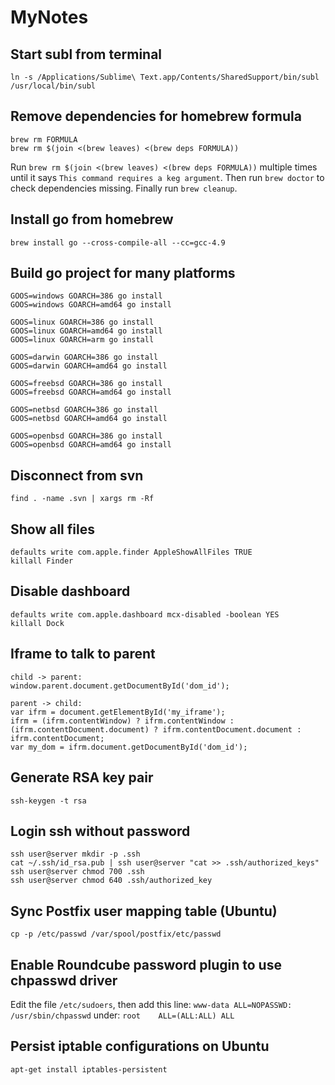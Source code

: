 MyNotes
=======

Start subl from terminal
---
`ln -s /Applications/Sublime\ Text.app/Contents/SharedSupport/bin/subl /usr/local/bin/subl`

Remove dependencies for homebrew formula
---
```
brew rm FORMULA
brew rm $(join <(brew leaves) <(brew deps FORMULA))
```
Run `brew rm $(join <(brew leaves) <(brew deps FORMULA))` multiple times until it says `This command requires a keg argument`. Then run `brew doctor` to check dependencies missing. Finally run `brew cleanup`.

Install go from homebrew
---
`brew install go --cross-compile-all --cc=gcc-4.9`

Build go project for many platforms
---
```
GOOS=windows GOARCH=386 go install
GOOS=windows GOARCH=amd64 go install

GOOS=linux GOARCH=386 go install
GOOS=linux GOARCH=amd64 go install
GOOS=linux GOARCH=arm go install

GOOS=darwin GOARCH=386 go install
GOOS=darwin GOARCH=amd64 go install

GOOS=freebsd GOARCH=386 go install
GOOS=freebsd GOARCH=amd64 go install

GOOS=netbsd GOARCH=386 go install
GOOS=netbsd GOARCH=amd64 go install

GOOS=openbsd GOARCH=386 go install
GOOS=openbsd GOARCH=amd64 go install
```

Disconnect from svn
---
`find . -name .svn | xargs rm -Rf`

Show all files
---
```
defaults write com.apple.finder AppleShowAllFiles TRUE
killall Finder
```

Disable dashboard
---
```
defaults write com.apple.dashboard mcx-disabled -boolean YES
killall Dock
```

Iframe to talk to parent
---
```
child -> parent: 
window.parent.document.getDocumentById('dom_id');  

parent -> child: 
var ifrm = document.getElementById('my_iframe');  
ifrm = (ifrm.contentWindow) ? ifrm.contentWindow : (ifrm.contentDocument.document) ? ifrm.contentDocument.document : ifrm.contentDocument;  
var my_dom = ifrm.document.getDocumentById('dom_id');  
```

Generate RSA key pair
---
`ssh-keygen -t rsa`

Login ssh without password
---
```
ssh user@server mkdir -p .ssh
cat ~/.ssh/id_rsa.pub | ssh user@server "cat >> .ssh/authorized_keys"
ssh user@server chmod 700 .ssh
ssh user@server chmod 640 .ssh/authorized_key
```

Sync Postfix user mapping table (Ubuntu)
---
`cp -p /etc/passwd /var/spool/postfix/etc/passwd`

Enable Roundcube password plugin to use chpasswd driver
---
Edit the file `/etc/sudoers`, then add this line:
`www-data ALL=NOPASSWD: /usr/sbin/chpasswd` under:
`root    ALL=(ALL:ALL) ALL`

Persist iptable configurations on Ubuntu
---
`apt-get install iptables-persistent`

